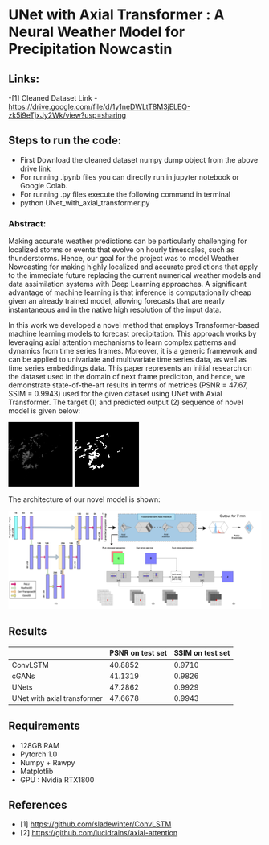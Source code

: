 # UNet with Axial Transformer : A Neural Weather Model for Precipitation Nowcastin

## Links:

-[1] Cleaned Dataset Link - https://drive.google.com/file/d/1y1neDWLtT8M3jELEQ-zk5i9eTjxJy2Wk/view?usp=sharing

## Steps to run the code:
- First Download the cleaned dataset numpy dump object from the above drive link
- For running .ipynb files you can directly run in jupyter notebook or Google Colab.
- For running .py files execute the following command in terminal
- python UNet_with_axial_transformer.py


### Abstract:
Making accurate weather predictions can be particularly challenging for localized storms or events that evolve on hourly timescales, such as thunderstorms. Hence, our goal for the project was to model Weather Nowcasting for making highly localized and accurate predictions that apply to the immediate future replacing the current numerical weather models and data assimilation systems with Deep Learning approaches. A significant advantage of machine learning is that inference is computationally cheap given an already trained model, allowing forecasts that are nearly instantaneous and in the native high resolution of the input data. 

In this work we developed a novel method that employs Transformer-based machine learning models to forecast precipitation. This approach works by leveraging axial attention mechanisms to learn complex patterns and dynamics from time series frames. Moreover, it is a generic framework and can be applied to univariate and multivariate time series data, as well as time series embeddings data. This paper represents an initial research on the dataset used in the domain of next frame prediciton, and hence, we demonstrate state-of-the-art results in terms of metrices (PSNR = 47.67, SSIM = 0.9943) used for the given dataset using UNet with Axial Transformer.
The target (1) and predicted output (2) sequence of novel model is given below:

 
 ![til](./GIFs/enc-dev-tar.gif)  ![til](./GIFs/enc-dec.gif) 

The architecture of our novel model is shown:

 ![til](./GIFs/UNet_and_Trasnformer_white.png) 
 
 ## Results
|                             | PSNR on test set | SSIM on test set |
|-------------------          |------------------|------------------|
| ConvLSTM                    | 40.8852            |       0.9710           |
| cGANs                       | 41.1319            |          0.9826        |
| UNets                       | 47.2862           |          0.9929        |
| UNet with axial transformer | 47.6678            |          0.9943        |
 
 
## Requirements
- 128GB RAM
- Pytorch 1.0
- Numpy + Rawpy
- Matplotlib
- GPU : Nvidia RTX1800

## References 

- [1] https://github.com/sladewinter/ConvLSTM
- [2] https://github.com/lucidrains/axial-attention

